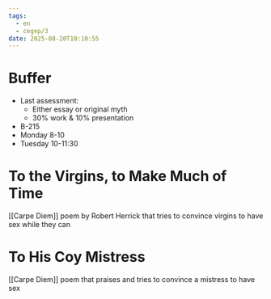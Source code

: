 ```yaml
---
tags:
  - en
  - cegep/3
date: 2025-08-20T10:10:55
---
```


# Buffer

- Last assessment:
	- Either essay or original myth
	- 30% work & 10% presentation
- B-215
- Monday 8-10
- Tuesday 10-11:30

# To the Virgins, to Make Much of Time

[[Carpe Diem]] poem by Robert Herrick that tries to convince virgins to have sex while they can

# To His Coy Mistress

[[Carpe Diem]] poem that praises and tries to convince a mistress to have sex